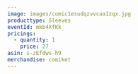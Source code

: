 ```yaml
---
image: images/comic1esudqzvvcaa1zqx.jpg
producttype: Sleeves
eventId: mkb4XfKk_
pricings:
  - quantity: 1
    price: 27
asin: s-zEfdws-h9
merchandise: comiket
---
```

